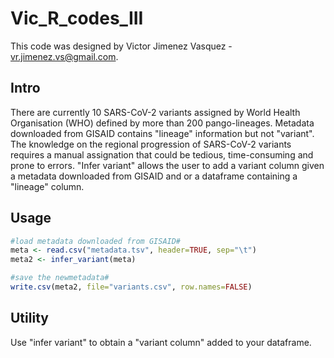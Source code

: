 # Vic_R_codes_III

This code was designed by Victor Jimenez Vasquez - vr.jimenez.vs@gmail.com.
## Intro
There are currently 10 SARS-CoV-2 variants assigned by World Health Organisation (WHO) defined by more than 200 pango-lineages. Metadata downloaded from GISAID contains "lineage" information but not "variant". The knowledge on the regional progression of SARS-CoV-2 variants requires a manual assignation that could be tedious, time-consuming and prone to errors. "Infer variant" allows the user to add a variant column given a metadata downloaded from GISAID and or a dataframe containing a "lineage" column. 

## Usage 
```r
#load metadata downloaded from GISAID#
meta <- read.csv("metadata.tsv", header=TRUE, sep="\t")
meta2 <- infer_variant(meta)

#save the newmetadata#
write.csv(meta2, file="variants.csv", row.names=FALSE)
```
## Utility
Use "infer variant" to obtain a "variant column" added to your dataframe. 
